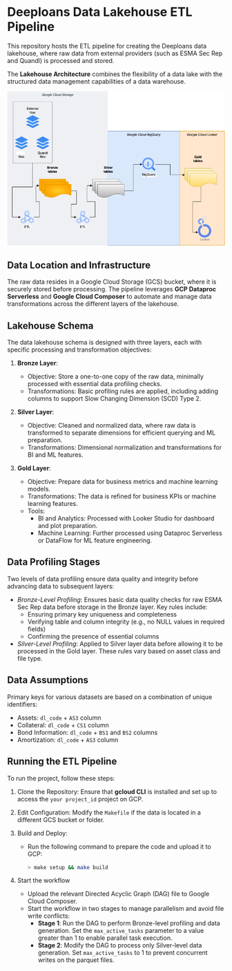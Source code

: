 # Deeploans Data Lakehouse ETL Pipeline

This repository hosts the ETL pipeline for creating the Deeploans data lakehouse, where raw data from external providers (such as ESMA Sec Rep and Quandl) is processed and stored.

The **Lakehouse Architecture** combines the flexibility of a data lake with the structured data management capabilities of a data warehouse.

![lakehouse schema](Lakehouse_v1.png "Algoritmica Lakehouse diagram")

## Data Location and Infrastructure
The raw data resides in a Google Cloud Storage (GCS) bucket, where it is securely stored before processing. The pipeline leverages **GCP Dataproc Serverless** and **Google Cloud Composer** to automate and manage data transformations across the different layers of the lakehouse.

## Lakehouse Schema

The data lakehouse schema is designed with three layers, each with specific processing and transformation objectives:

1. **Bronze Layer**:
    - Objective: Store a one-to-one copy of the raw data, minimally processed with essential data profiling checks.
    - Transformations: Basic profiling rules are applied, including adding columns to support Slow Changing Dimension (SCD) Type 2.

2. **Silver Layer**:
    - Objective: Cleaned and normalized data, where raw data is transformed to separate dimensions for efficient querying and ML preparation.
    - Transformations: Dimensional normalization and transformations for BI and ML features.
      
3. **Gold Layer**:
    - Objective: Prepare data for business metrics and machine learning models.
    - Transformations: The data is refined for business KPIs or machine learning features.
    - Tools:
        - BI and Analytics: Processed with Looker Studio for dashboard and plot preparation.
        - Machine Learning: Further processed using Dataproc Serverless or DataFlow for ML feature engineering.
     

## Data Profiling Stages
Two levels of data profiling ensure data quality and integrity before advancing data to subsequent layers:

- *Bronze-Level Profiling*: Ensures basic data quality checks for raw ESMA Sec Rep data before storage in the Bronze layer.
  Key rules include:
   - Ensuring primary key uniqueness and completeness
   - Verifying table and column integrity (e.g., no NULL values in required fields)
   - Confirming the presence of essential columns
- *Silver-Level Profiling*: Applied to Silver layer data before allowing it to be processed in the Gold layer. These rules vary based on asset class and file type.


## Data Assumptions

Primary keys for various datasets are based on a combination of unique identifiers:

- Assets: `dl_code` + `AS3` column
- Collateral: `dl_code` + `CS1` column
- Bond Information: `dl_code` + `BS1` and `BS2` columns
- Amortization: `dl_code` + `AS3` column

## Running the ETL Pipeline

To run the project, follow these steps:

1. Clone the Repository: Ensure that **gcloud CLI** is installed and set up to access the `your project_id` project on GCP.

2. Edit Configuration: Modify the `Makefile` if the data is located in a different GCS bucket or folder.

3. Build and Deploy:
   - Run the following command to prepare the code and upload it to GCP:
     ```bash
     > make setup && make build
     ```
4. Start the workflow
   - Upload the relevant Directed Acyclic Graph (DAG) file to Google Cloud Composer.
   - Start the workflow in two stages to manage parallelism and avoid file write conflicts:
     - **Stage 1**: Run the DAG to perform Bronze-level profiling and data generation. Set the `max_active_tasks` parameter to a value greater than 1 to enable parallel task execution.
     - **Stage 2**: Modify the DAG to process only Silver-level data generation. Set `max_active_tasks` to 1 to prevent concurrent writes on the parquet files.
